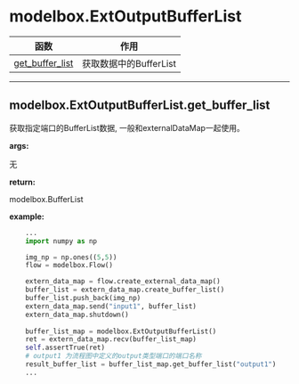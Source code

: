 # modelbox.ExtOutputBufferList

|函数|作用|
|-|-|
|[get_buffer_list](#modelboxextoutputbufferlistgetbufferlist)|获取数据中的BufferList|
---

## modelbox.ExtOutputBufferList.get_buffer_list

获取指定端口的BufferList数据, 一般和externalDataMap一起使用。

**args:**  

无

**return:**  

modelbox.BufferList

**example:**  

```python
    ...
    import numpy as np

    img_np = np.ones((5,5))
    flow = modelbox.Flow()

    extern_data_map = flow.create_external_data_map()
    buffer_list = extern_data_map.create_buffer_list()
    buffer_list.push_back(img_np)
    extern_data_map.send("input1", buffer_list)
    extern_data_map.shutdown()
    
    buffer_list_map = modelbox.ExtOutputBufferList()
    ret = extern_data_map.recv(buffer_list_map)
    self.assertTrue(ret)
    # output1 为流程图中定义的output类型端口的端口名称
    result_buffer_list = buffer_list_map.get_buffer_list("output1")
    ...
        
```
